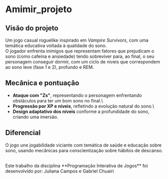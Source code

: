 # Amimir_projeto

## Visão do projeto

Um jogo casual roguelike inspirado em *Vampire Survivors*, com uma temática educativa voltada à qualidade do sono.\
O jogador enfrenta inimigos que representam fatores que prejudicam o sono (como cafeína e ansiedade) tendo sobreviver para, ao final, o seu personagem conseguir dormir, com um ciclo de níveis que correspondem ao sono leve (fase 1 e 2), profundo e REM.

## Mecânica e pontuação

- **Ataque com "Zs"**, representando o personagem enfrentando obstáculos para ter um bom sono no final.\
- **Progressão por XP e níveis**, refletindo a evolução natural do sono.\
- **Design adaptativo dos níveis** conforme a profundidade do sono, criando uma imersão.

## Diferencial
O jogo une jogabilidade viciante com temática de saúde e educação sobre sono, usando mecânicas para conscientização sobre hábitos de descanso.

<br>
Este trabalho da disciplina **Programação Interativa de Jogos** foi desenvolvido por: Juliana Campos e Gabriel Chuairi
